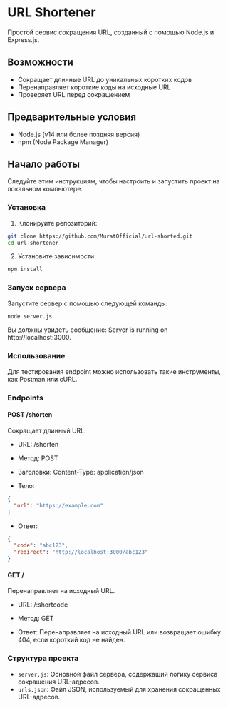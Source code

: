 # URL Shortener

Простой сервис сокращения URL, созданный с помощью Node.js и Express.js.

## Возможности

- Сокращает длинные URL до уникальных коротких кодов
- Перенаправляет короткие коды на исходные URL
- Проверяет URL перед сокращением

## Предварительные условия

- Node.js (v14 или более поздняя версия)
- npm (Node Package Manager)

## Начало работы

Следуйте этим инструкциям, чтобы настроить и запустить проект на локальном компьютере.

### Установка

1. Клонируйте репозиторий:

```bash
git clone https://github.com/MuratOfficial/url-shorted.git
cd url-shortener
```

2. Установите зависимости:

```bash
npm install
```

### Запуск сервера

Запустите сервер с помощью следующей команды:

```bash
node server.js
```

Вы должны увидеть сообщение: Server is running on http://localhost:3000.

### Использование

Для тестирования endpoint можно использовать такие инструменты, как Postman или cURL.

### Endpoints

#### POST /shorten

Сокращает длинный URL.

- URL: /shorten

- Метод: POST

- Заголовки: Content-Type: application/json

- Тело:

```json
{
  "url": "https://example.com"
}
```

- Ответ:

```json
{
  "code": "abc123",
  "redirect": "http://localhost:3000/abc123"
}
```

#### GET /

Перенаправляет на исходный URL.

- URL: /:shortcode

- Метод: GET

- Ответ: Перенаправляет на исходный URL или возвращает ошибку 404, если короткий код не найден.

### Структура проекта

- `server.js`: Основной файл сервера, содержащий логику сервиса сокращения URL-адресов.
- `urls.json`: Файл JSON, используемый для хранения сокращенных URL-адресов.
